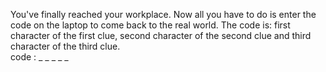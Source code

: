 You've finally reached your workplace. Now all you have to do is enter the code on the laptop to come back to the real world.
    The code is:
    first character of the first clue, second character of the second clue and third character of the third clue.   
    code : _ _ _ _ _ 
